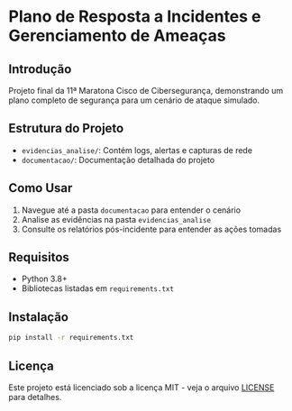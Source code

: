 # Plano de Resposta a Incidentes e Gerenciamento de Ameaças

## Introdução
Projeto final da 11ª Maratona Cisco de Cibersegurança, demonstrando um plano completo de segurança para um cenário de ataque simulado.

## Estrutura do Projeto
- `evidencias_analise/`: Contém logs, alertas e capturas de rede
- `documentacao/`: Documentação detalhada do projeto

## Como Usar
1. Navegue até a pasta `documentacao` para entender o cenário
2. Analise as evidências na pasta `evidencias_analise`
3. Consulte os relatórios pós-incidente para entender as ações tomadas

## Requisitos
- Python 3.8+
- Bibliotecas listadas em `requirements.txt`

## Instalação
```bash
pip install -r requirements.txt
```

## Licença
Este projeto está licenciado sob a licença MIT - veja o arquivo [LICENSE](LICENSE) para detalhes.
